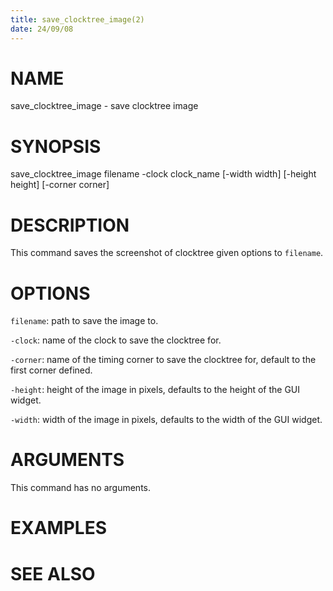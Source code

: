 ```yaml
---
title: save_clocktree_image(2)
date: 24/09/08
---
```


# NAME

save_clocktree_image - save clocktree image

# SYNOPSIS

save_clocktree_image 
    filename
    -clock clock_name
    [-width width]
    [-height height]
    [-corner corner]


# DESCRIPTION

This command saves the screenshot of clocktree given options 
to `filename`.

# OPTIONS

`filename`:  path to save the image to.

`-clock`:  name of the clock to save the clocktree for.

`-corner`:  name of the timing corner to save the clocktree for, default to the first corner defined.

`-height`:  height of the image in pixels, defaults to the height of the GUI widget.

`-width`:  width of the image in pixels, defaults to the width of the GUI widget.

# ARGUMENTS

This command has no arguments.

# EXAMPLES

# SEE ALSO
